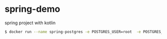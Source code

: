 # spring-demo
spring project with kotlin

```sh
$ docker run --name spring-postgres -e POSTGRES_USER=root  -e POSTGRES_PASSWORD=mysecretpassword -e POSTGRES_DB=project -p 5432:5432 -d postgres 
```
